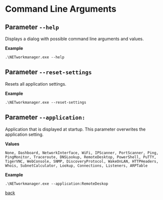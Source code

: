 # Command Line Arguments

## Parameter `--help`
Displays a dialog with possible command line arguments and values.

**Example** 
```
.\NETworkmanager.exe --help
```

## Parameter `--reset-settings`
Resets all application settings.

**Example** 
```
.\NETworkmanager.exe --reset-settings
```

## Parameter `--application:`
Application that is displayed at startup. This parameter overwrites the application setting.

**Values** 
```
None, Dashboard, NetworkInterface, WiFi, IPScanner, PortScanner, Ping, PingMonitor, Traceroute, DNSLookup, RemoteDesktop, PowerShell, PuTTY, TigerVNC, WebConsole, SNMP, DiscoveryProtocol, WakeOnLAN, HTTPHeaders, Whois, SubnetCalculator, Lookup, Connections, Listeners, ARPTable
```

**Example** 
```
.\NETworkmanager.exe --application:RemoteDeskop
```

[back](../README.md)
